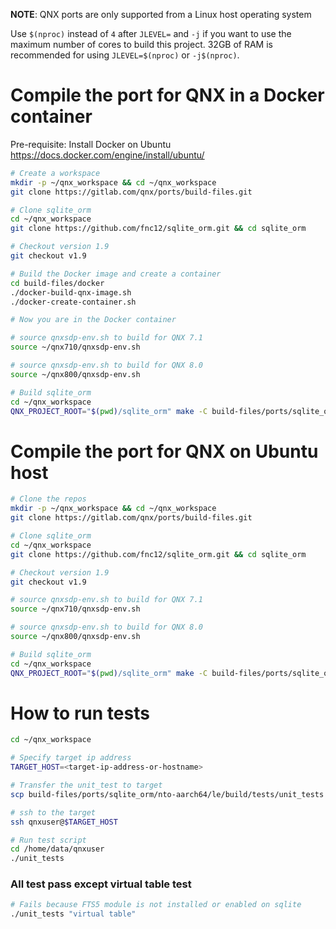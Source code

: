**NOTE**: QNX ports are only supported from a Linux host operating system

Use `$(nproc)` instead of `4` after `JLEVEL=` and `-j` if you want to use the maximum number of cores to build this project.
32GB of RAM is recommended for using `JLEVEL=$(nproc)` or `-j$(nproc)`.

# Compile the port for QNX in a Docker container

Pre-requisite: Install Docker on Ubuntu https://docs.docker.com/engine/install/ubuntu/
```bash
# Create a workspace
mkdir -p ~/qnx_workspace && cd ~/qnx_workspace
git clone https://gitlab.com/qnx/ports/build-files.git

# Clone sqlite_orm
cd ~/qnx_workspace
git clone https://github.com/fnc12/sqlite_orm.git && cd sqlite_orm

# Checkout version 1.9
git checkout v1.9

# Build the Docker image and create a container
cd build-files/docker
./docker-build-qnx-image.sh
./docker-create-container.sh

# Now you are in the Docker container

# source qnxsdp-env.sh to build for QNX 7.1
source ~/qnx710/qnxsdp-env.sh

# source qnxsdp-env.sh to build for QNX 8.0
source ~/qnx800/qnxsdp-env.sh

# Build sqlite_orm
cd ~/qnx_workspace
QNX_PROJECT_ROOT="$(pwd)/sqlite_orm" make -C build-files/ports/sqlite_orm JLEVEL=4 install
```

# Compile the port for QNX on Ubuntu host
```bash
# Clone the repos
mkdir -p ~/qnx_workspace && cd ~/qnx_workspace
git clone https://gitlab.com/qnx/ports/build-files.git

# Clone sqlite_orm
cd ~/qnx_workspace
git clone https://github.com/fnc12/sqlite_orm.git && cd sqlite_orm

# Checkout version 1.9
git checkout v1.9

# source qnxsdp-env.sh to build for QNX 7.1
source ~/qnx710/qnxsdp-env.sh

# source qnxsdp-env.sh to build for QNX 8.0
source ~/qnx800/qnxsdp-env.sh

# Build sqlite_orm
cd ~/qnx_workspace
QNX_PROJECT_ROOT="$(pwd)/sqlite_orm" make -C build-files/ports/sqlite_orm JLEVEL=4 install
```

# How to run tests
```bash
cd ~/qnx_workspace

# Specify target ip address
TARGET_HOST=<target-ip-address-or-hostname>

# Transfer the unit_test to target
scp build-files/ports/sqlite_orm/nto-aarch64/le/build/tests/unit_tests qnxuser@$TARGET_HOST:/data/home/qnxuser
```
```bash
# ssh to the target
ssh qnxuser@$TARGET_HOST

# Run test script
cd /home/data/qnxuser
./unit_tests
```
### All test pass except virtual table test
```bash
# Fails because FTS5 module is not installed or enabled on sqlite
./unit_tests "virtual table"
```
